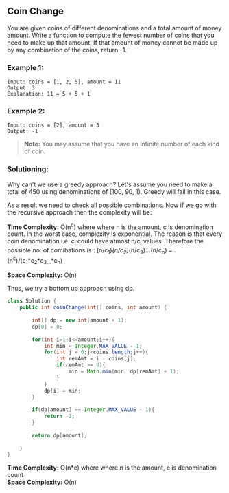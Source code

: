 ## Coin Change

You are given coins of different denominations and a total amount of money amount. Write a function to compute the fewest number of coins that you need to make up that amount. If that amount of money cannot be made up by any combination of the coins, return -1.


### Example 1:
```
Input: coins = [1, 2, 5], amount = 11
Output: 3 
Explanation: 11 = 5 + 5 + 1
```

### Example 2:
```
Input: coins = [2], amount = 3
Output: -1
```

> **Note:** 
> You may assume that you have an infinite number of each kind of coin.



 ### Solutioning:
 
 Why can't we use a greedy approach? Let's assume you need to make a total of 450 using denominations of (100, 90, 1). Greedy will fail in this case.  
 
 As a result we need to check all possible combinations. Now if we go with the recursive approach then the complexity will be:  

**Time Complexity:** O(n<sup>c</sup>)  where where n is the amount, c is denomination count. In the worst case, complexity is exponential. The reason is that every coin denomination i.e. c<sub>i</sub> could have atmost n/c<sub>i</sub> values. Therefore the possible no. of comibations is :
(n/c<sub>1</sub>)*(n/c<sub>2</sub>)*(n/c<sub>3</sub>)...(n/c<sub>n</sub>) = (n<sup>c</sup>)/(c<sub>1</sub>*c<sub>2</sub>*c<sub>3...</sub>*c<sub>n</sub>)  

**Space Complexity:** O(n)   

Thus, we try a bottom up approach using dp.

```java
class Solution {
    public int coinChange(int[] coins, int amount) {
       
        int[] dp = new int[amount + 1];
        dp[0] = 0;
        
        for(int i=1;i<=amount;i++){
            int min = Integer.MAX_VALUE - 1;
            for(int j = 0;j<coins.length;j++){
                int remAmt = i - coins[j];
                if(remAmt >= 0){
                    min = Math.min(min, dp[remAmt] + 1);
                }
            }
            dp[i] = min;
        }
        
        if(dp[amount] == Integer.MAX_VALUE - 1){
            return -1;
        }
        
        return dp[amount];
        
    }
}
```  
**Time Complexity:** O(n*c)  where where n is the amount, c is denomination count  
**Space Complexity:** O(n) 

